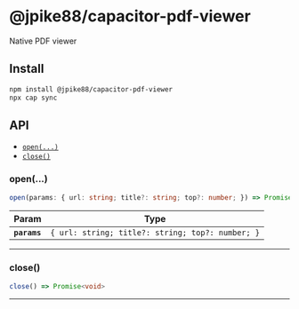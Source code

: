 # @jpike88/capacitor-pdf-viewer

Native PDF viewer

## Install

```bash
npm install @jpike88/capacitor-pdf-viewer
npx cap sync
```

## API

<docgen-index>

* [`open(...)`](#open)
* [`close()`](#close)

</docgen-index>

<docgen-api>
<!--Update the source file JSDoc comments and rerun docgen to update the docs below-->

### open(...)

```typescript
open(params: { url: string; title?: string; top?: number; }) => Promise<void>
```

| Param        | Type                                                        |
| ------------ | ----------------------------------------------------------- |
| **`params`** | <code>{ url: string; title?: string; top?: number; }</code> |

--------------------


### close()

```typescript
close() => Promise<void>
```

--------------------

</docgen-api>
